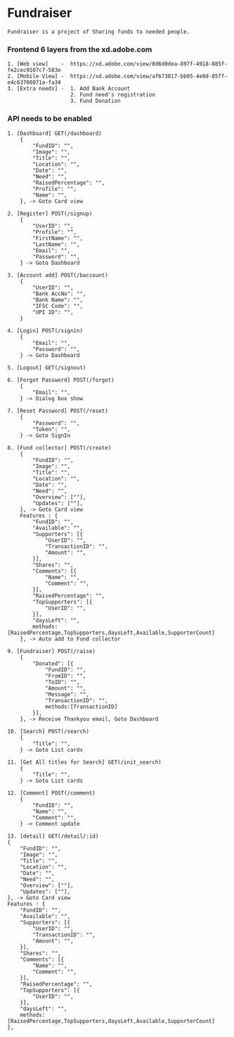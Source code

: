# Fundraiser

    Fundraiser is a project of Sharing funds to needed people.

### Frontend 6 layers from the xd.adobe.com

    1. [Web view]    -  https://xd.adobe.com/view/0d6d0dea-897f-4918-885f-fe2cec9107c7-583e
    2. [Mobile View] -  https://xd.adobe.com/view/af673817-bb05-4e8d-85ff-e4c63708071a-fa34
    3. [Extra needs] -  1. Add Bank Account
                        2. Fund need's registration
                        3. Fund Donation

### API needs to be enabled

    1. [Dashboard] GET(/dashboard)
        {
            "FundID": "",
            "Image": "",
            "Title": "",
            "Location": "",
            "Date": "",
            "Need": "",
            "RaisedPercentage": "",
            "Profile": "",
            "Name": "",
        }, -> Goto Card view

    2. [Register] POST(/signup)
        {
            "UserID": "",
            "Profile": "",
            "FirstName": "",
            "LastName": "",
            "Email": "",
            "Password": "",
        } -> Goto Dashboard

    3. [Account add] POST(/baccount)
        {
            "UserID": "",
            "Bank AccNo": "",
            "Bank Name": "",
            "IFSC Code": "",
            "UPI ID": "",
        }

    4. [Login] POST(/signin)
        {
            "Email": "",
            "Password": "",
        } -> Goto Dashboard

    5. [Logout] GET(/signout)

    6. [Forgot Password] POST(/forgot)
        {
            "Email": "",
        } -> Dialog box show

    7. [Reset Password] POST(/reset)
        {
            "Password": "",
            "Token": "",
        } -> Goto SignIn

    8. [Fund collector] POST(/create)
        {
            "FundID": "",
            "Image": "",
            "Title": "",
            "Location": "",
            "Date": "",
            "Need": "",
            "Overview": [""],
            "Updates": [""],
        }, -> Goto Card view
        Features : {
            "FundID": "",
            "Available": "",
            "Supporters": [{
                "UserID": "",
                "TransactionID": "",
                "Amount": "",
            }],
            "Shares": "",
            "Comments": [{
                "Name": "",
                "Comment": "",
            }],
            "RaisedPercentage": "",
            "TopSupporters": [{
                "UserID": "",
            }],
            "daysLeft": "",
            methods: [RaisedPercentage,TopSupporters,daysLeft,Available,SupporterCount]
        }, -> Auto add to Fund collector

    9. [Fundraiser] POST(/raise)
        {
            "Donated": [{
                "FundID": "",
                "FromID": "",
                "ToID": "",
                "Amount": "",
                "Message": "",
                "TransactionID": "",
                methods:[TransactionID]
            }],
        }, -> Receive Thankyou email, Goto Dashboard

    10. [Search] POST(/search)
        {
            "Title": "",
        } -> Goto List cards

    11. [Get All titles for Search] GET(/init_search)
        {
            "Title": "",
        } -> Goto List cards

    12. [Comment] POST(/comment)
        {
            "FundID": "",
            "Name": "",
            "Comment": "",
        } -> Comment update

    13. [detail] GET(/detail/:id)
    {
        "FundID": "",
        "Image": "",
        "Title": "",
        "Location": "",
        "Date": "",
        "Need": "",
        "Overview": [""],
        "Updates": [""],
    }, -> Goto Card view
    Features : {
        "FundID": "",
        "Available": "",
        "Supporters": [{
            "UserID": "",
            "TransactionID": "",
            "Amount": "",
        }],
        "Shares": "",
        "Comments": [{
            "Name": "",
            "Comment": "",
        }],
        "RaisedPercentage": "",
        "TopSupporters": [{
            "UserID": "",
        }],
        "daysLeft": "",
        methods: [RaisedPercentage,TopSupporters,daysLeft,Available,SupporterCount]
    },
